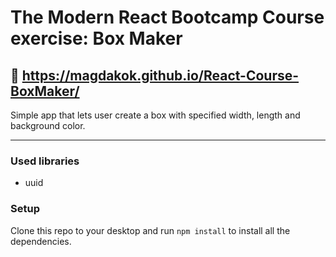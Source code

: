 # The Modern React Bootcamp Course exercise: Box Maker

## :movie_camera: https://magdakok.github.io/React-Course-BoxMaker/

Simple app that lets user create a box with specified width, length and background color.

---

### Used libraries
- uuid

### Setup
Clone this repo to your desktop and run `npm install` to install all the dependencies.
